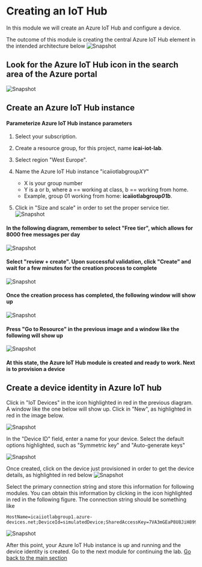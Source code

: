 # Creating an IoT Hub
In this module we will create an Azure IoT Hub and configure a device.

The outcome of this module is creating the central Azure IoT Hub element in the intended architecture below
![Snapshot](../images/Lab-1.png "Azure IoT Hub Service")


## Look for the Azure IoT Hub icon in the search area of the Azure portal
![Snapshot](../images/iot-hub-1.PNG "Azure IoT Hub Service")

## Create an Azure IoT Hub instance

#### Parameterize Azure IoT Hub instance parameters
1. Select your subscription.<br/> 
2. Create a resource group, for this project, name **icai-iot-lab**. <br/>
3. Select region "West Europe". <br/>
4. Name the Azure IoT Hub instance  "icaiiotlabgroup*XY*"<br/>
   * X is your group number<br/>
   * Y is a or b, where a == working at class, b == working from home. <br/>
   * Example, group 01 working from home: **icaiiotlabgroup*01b***.<br/>
   
5. Click in "Size and scale" in order to set the proper service tier.<br/>
![Snapshot](../images/iot-hub-0.PNG "Azure IoT Hub Service")

#### In the following diagram, remember to select "Free tier", which allows for 8000 free messages per day
![Snapshot](../images/iot-hub-2.PNG "Azure IoT Hub Service")

#### Select "review + create". Upon successful validation, click "Create" and wait for a few minutes for the creation process to complete
![Snapshot](../images/iot-hub-3.PNG "Azure IoT Hub Service")

#### Once the creation process has completed, the following window will show up
![Snapshot](../images/iot-hub-4.PNG "Azure IoT Hub Service")

#### Press "Go to Resource" in the previous image and a window like the following will show up

![Snapshot](../images/iot-hub-5.PNG "Azure IoT Hub Service")

#### At this state, the Azure IoT Hub module is created and ready to work. Next is to provision a device

## Create a device identity in Azure IoT hub
Click in "IoT Devices" in the icon highlighted in red in the previous diagram. A window like the one below will show up. Click in "New", as highlighted in red in the image below.

![Snapshot](../images/iot-hub-8.PNG "Azure IoT Hub Service")

In the "Device ID" field, enter a name for your device. Select the default options highlighted, such as "Symmetric key" and "Auto-generate keys" 

![Snapshot](../images/iot-hub-6.PNG "Azure IoT Hub Service")

Once created, click on the device just provisioned in order to get the device details, as highlighted in red below
![Snapshot](../images/iot-hub-9.png "Azure IoT Hub Service")

Select the primary connection string and store this information for following modules. You can obtain this information by clicking in the icon highlighted in red in the following figure.
The connection string should be something like
```
HostName=icaiiotlabgroup1.azure-devices.net;DeviceId=simulatedDevice;SharedAccessKey=7VA3mGEaP8U8JiH899kFGJit1234567890223312
```
![Snapshot](../images/iot-hub-7.PNG "Azure IoT Hub Service")

After this point, your Azure IoT Hub instance is up and running and the device identity is created. Go to the next module for continuing the lab.
[Go back to the main section](../README.md )
